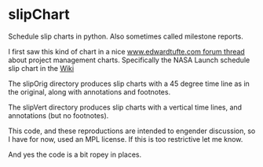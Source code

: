 # slipChart
Schedule slip charts in python. Also sometimes called milestone reports.

I first saw this kind of chart in a nice [www.edwardtufte.com forum thread](http://www.edwardtufte.com/bboard/q-and-a-fetch-msg?msg_id=000076&topic_id=1&topic=Ask%20E%2eT%2e) about project management
charts. Specifically the NASA Launch schedule slip chart in the [Wiki](https://github.com/ijm/slipChart/wiki)

The slipOrig directory produces slip charts with a 45 degree time line as in the original, along
with annotations and footnotes.

The slipVert directory produces slip charts with a vertical time lines, and annotations (but no footnotes).

This code, and these reproductions are intended to engender discussion, so I have for now, used an MPL license. If this is too restrictive let me know.

And yes the code is a bit ropey in places.

